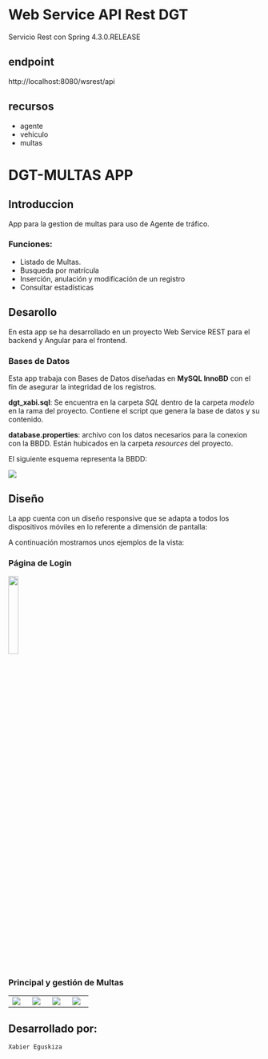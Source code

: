 # Web Service API Rest DGT

Servicio Rest con Spring 4.3.0.RELEASE

## endpoint

http://localhost:8080/wsrest/api

## recursos

* agente
* vehiculo
* multas

# DGT-MULTAS APP

## Introduccion

App para la gestion de multas para uso de Agente de tráfico.

### Funciones:
* Listado de Multas.
* Busqueda por matrícula
* Inserción, anulación y modificación de un registro
* Consultar estadísticas


## Desarollo
En esta app se ha desarrollado en un proyecto Web Service REST para el backend y Angular para el frontend.

### Bases de Datos

Esta app trabaja con Bases de Datos diseñadas en **MySQL InnoBD** con el fin de asegurar la integridad de los registros.

**dgt_xabi.sql**: Se encuentra en la carpeta *SQL* dentro de la carpeta *modelo* en la rama del proyecto. Contiene el script que genera la base de datos y su contenido.

**database.properties**: archivo con los datos necesarios para la conexion con la BBDD. Están hubicados en la carpeta *resources* del proyecto.


El siguiente esquema representa la BBDD:

<img src="https://github.com/ipartek/java_2018_0554/blob/xabiereguskiza/dgt/WS_REST/src/main/webapp/imagenes/esquema.png"></img>



## Diseño 
La app cuenta con un diseño responsive que se adapta a todos los dispositivos móviles en lo referente a dimensión de pantalla:
 
  A continuación mostramos unos ejemplos de la vista:
  
 ### Página de Login
 <img src="https://github.com/ipartek/java_2018_0554/blob/xabiereguskiza/dgt/WS_REST/src/main/webapp/imagenes/login.png" width="20%">
  
 ### Principal y gestión de Multas
 
<table>
<tr>
<td width="20%"><img src="https://github.com/ipartek/java_2018_0554/blob/xabiereguskiza/dgt/WS_REST/src/main/webapp/imagenes/principal.png"></td>
<td width="20%"><img src="https://github.com/ipartek/java_2018_0554/blob/xabiereguskiza/dgt/WS_REST/src/main/webapp/imagenes/buscar.png"></td>
<td width="20%"><img src="https://github.com/ipartek/java_2018_0554/blob/xabiereguskiza/dgt/WS_REST/src/main/webapp/imagenes/multar.png"></td>
<td width="20%"><img src="https://github.com/ipartek/java_2018_0554/blob/xabiereguskiza/dgt/WS_REST/src/main/webapp/imagenes/multas.png"></td>


 </tr>
 
 </table>
 

## Desarrollado por:
	Xabier Eguskiza